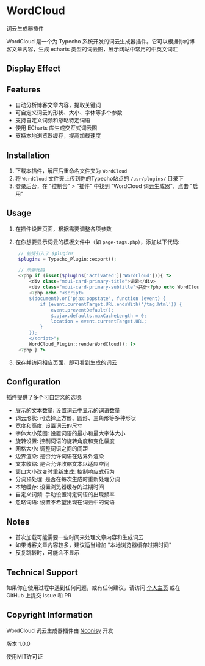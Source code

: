 # WordCloud 
词云生成器插件

WordCloud 是一个为 Typecho 系统开发的词云生成器插件。它可以根据你的博客文章内容，生成 echarts 类型的词云图，展示网站中常用的中英文词汇

## Display Effect



## Features

- 自动分析博客文章内容，提取关键词
- 可自定义词云的形状、大小、字体等多个参数
- 支持自定义词频和忽略特定词语
- 使用 ECharts 库生成交互式词云图
- 支持本地浏览器缓存，提高加载速度

## Installation

1. 下载本插件，解压后重命名文件夹为 `WordCloud`
2. 将 `WordCloud` 文件夹上传到你的Typecho站点的 `/usr/plugins/` 目录下
3. 登录后台，在 "控制台" > "插件" 中找到 "WordCloud 词云生成器"，点击 "启用"

## Usage

1. 在插件设置页面，根据需要调整各项参数
2. 在你想要显示词云的模板文件中（如 `page-tags.php`），添加以下代码:

   ```php
    // 前提引入了 $plugins
    $plugins = Typecho_Plugin::export();

    // 示例代码
    <?php if (isset($plugins['activated']['WordCloud'])){ ?>
        <div class="mdui-card-primary-title">词云</div>
        <div class="mdui-card-primary-subtitle">共计<?php echo WordCloud_Plugin::getNumWords(); ?>个词</div>
        <?php echo "<script>
        $(document).on('pjax:popstate', function (event) {
            if (event.currentTarget.URL.endsWith('/tag.html')) {
                event.preventDefault();
                $.pjax.defaults.maxCacheLength = 0;
                location = event.currentTarget.URL;
            }
        });
        </script>";
        WordCloud_Plugin::renderWordCloud(); ?>
    <?php } ?>
   ```

3. 保存并访问相应页面，即可看到生成的词云

## Configuration

插件提供了多个可自定义的选项:

- 展示的文本数量: 设置词云中显示的词语数量
- 词云形状: 可选择正方形、圆形、三角形等多种形状
- 宽度和高度: 设置词云的尺寸
- 字体大小范围: 设置词语的最小和最大字体大小
- 旋转设置: 控制词语的旋转角度和变化幅度
- 网格大小: 调整词语之间的间距
- 边界渲染: 是否允许词语在边界外渲染
- 文本收缩: 是否允许收缩文本以适应空间
- 窗口大小改变时重新生成: 控制响应式行为
- 分词预处理: 是否在每次生成时重新处理分词
- 本地缓存: 设置浏览器缓存的过期时间
- 自定义词频: 手动设置特定词语的出现频率
- 忽略词语: 设置不希望出现在词云中的词语

## Notes

- 首次加载可能需要一些时间来处理文章内容和生成词云
- 如果博客文章内容较多，建议适当增加 "本地浏览器缓存过期时间"
- 反复跳转时，可能会不显示

## Technical Support

如果你在使用过程中遇到任何问题，或有任何建议，请访问 [个人主页](https://www.noonisy.com) 或在 GitHub 上提交 issue 和 PR

## Copyright Information

WordCloud 词云生成器插件由 [Noonisy](https://www.noonisy.com) 开发

版本 1.0.0

使用MIT许可证
